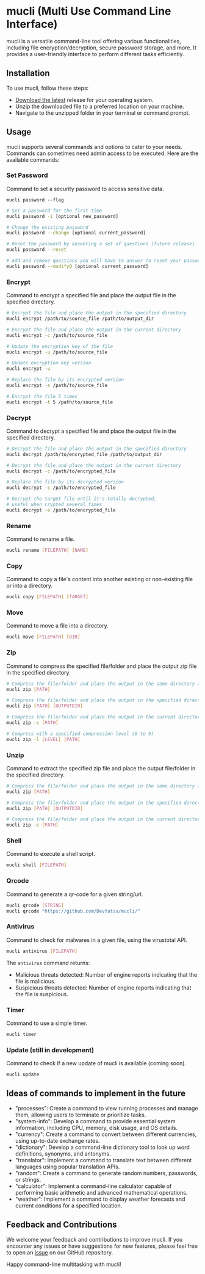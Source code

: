 # mucli (Multi Use Command Line Interface)

mucli is a versatile command-line tool offering various functionalities, including file encryption/decryption, secure password storage, and more. It provides a user-friendly interface to perform different tasks efficiently.

## Installation

To use mucli, follow these steps:

- [Download the latest](../../releases) release for your operating system.
- Unzip the downloaded file to a preferred location on your machine.
- Navigate to the unzipped folder in your terminal or command prompt.

## Usage

mucli supports several commands and options to cater to your needs. Commands can sometimes need admin access to be executed. Here are the available commands:

### Set Password

Command to set a security password to access sensitive data.

`mucli password --flag`

```bash
# Set a password for the first time
mucli password -i [optional new_password]

# Change the existing password
mucli password --change [optional current_password]

# Reset the password by answering a set of questions (future release)
mucli password --reset

# Add and remove questions you will have to answer to reset your password
mucli password --modifyQ [optional current_password]
```

### Encrypt

Command to encrypt a specified file and place the output file in the specified directory.

```bash
# Encrypt the file and place the output in the specified directory
mucli encrypt /path/to/source_file /path/to/output_dir

# Encrypt the file and place the output in the current directory
mucli encrypt -c /path/to/source_file

# Update the encryption key of the file
mucli encrypt -u /path/to/source_file

# Update encryption key version
mucli encrypt -u

# Replace the file by its encrypted version
mucli encrypt -s /path/to/source_file

# Encrypt the file 5 times
mucli encrypt -t 5 /path/to/source_file
```

### Decrypt

Command to decrypt a specified file and place the output file in the specified directory.

```bash
# Decrypt the file and place the output in the specified directory
mucli decrypt /path/to/encrypted_file /path/to/output_dir

# Decrypt the file and place the output in the current directory
mucli decrypt -c /path/to/encrypted_file

# Replace the file by its decrypted version
mucli decrypt -s /path/to/encrypted_file

# Decrypt the target file until it's totally decrypted,
# useful when crypted several times
mucli decrypt -e /path/to/encrypted_file
```

### Rename

Command to rename a file.

```bash
mucli rename [FILEPATH] [NAME]
```

### Copy

Command to copy a file's content into another existing or non-existing file or into a directory.

```bash
mucli copy [FILEPATH] [TARGET]
```

### Move

Command to move a file into a directory.

```bash
mucli move [FILEPATH] [DIR]
```

### Zip

Command to compress the specified file/folder and place the output zip file in the specified directory.

```bash
# Compress the file/folder and place the output in the same directory as the source
mucli zip [PATH]

# Compress the file/folder and place the output in the specified directory
mucli zip [PATH] [OUTPUTDIR]

# Compress the file/folder and place the output in the current directory
mucli zip -c [PATH]

# Compress with a specified compression level (0 to 9)
mucli zip -l [LEVEL] [PATH]
```

### Unzip

Command to extract the specified zip file and place the output file/folder in the specified directory.

```bash
# Compress the file/folder and place the output in the same directory as the source
mucli zip [PATH]

# Compress the file/folder and place the output in the specified directory
mucli zip [PATH] [OUTPUTDIR]

# Compress the file/folder and place the output in the current directory
mucli zip -c [PATH]
```

### Shell

Command to execute a shell script.

```bash
mucli shell [FILEPATH]
```

### Qrcode

Command to generate a qr-code for a given string/url. 

```bash
mucli qrcode [STRING]
mucli qrcode "https://github.com/DevYatsu/mucli/"
```

### Antivirus

Command to check for malwares in a given file, using the virustotal API.

```bash
mucli antivirus [FILEPATH]
```

The `antivirus` command returns:

- Malicious threats detected: Number of engine reports indicating that the file is malicious.
- Suspicious threats detected: Number of engine reports indicating that the file is suspicious.

### Timer

Command to use a simple timer.

```bash
mucli timer
```

### Update (still in development)

Command to check if a new update of mucli is available (coming soon).

```bash
mucli update
```

## Ideas of commands to implement in the future

- "processes": Create a command to view running processes and manage them, allowing users to terminate or prioritize tasks.
- "system-info": Develop a command to provide essential system information, including CPU, memory, disk usage, and OS details.
- "currency": Create a command to convert between different currencies, using up-to-date exchange rates.
- "dictionary": Develop a command-line dictionary tool to look up word definitions, synonyms, and antonyms.
- "translator": Implement a command to translate text between different languages using popular translation APIs.
- "random": Create a command to generate random numbers, passwords, or strings.
- "calculator": Implement a command-line calculator capable of performing basic arithmetic and advanced mathematical operations.
- "weather": Implement a command to display weather forecasts and current conditions for a specified location.

## Feedback and Contributions

We welcome your feedback and contributions to improve mucli. If you encounter any issues or have suggestions for new features, please feel free to open an [issue](../../issues) on our GitHub repository.

Happy command-line multitasking with mucli!
